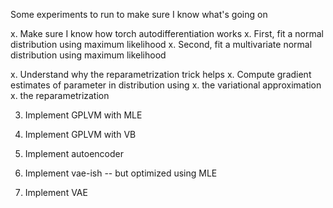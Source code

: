 Some experiments to run to make sure I know what's going on

x. Make sure I know how torch autodifferentiation works
    x. First, fit a normal distribution using maximum likelihood
    x. Second, fit a multivariate normal distribution using maximum likelihood

x. Understand why the reparametrization trick helps
    x. Compute gradient estimates of parameter in distribution using
        x. the variational approximation
        x. the reparametrization

3. Implement GPLVM with MLE

4. Implement GPLVM with VB

5. Implement autoencoder

6. Implement vae-ish -- but optimized using MLE

7. Implement VAE
